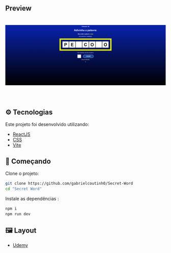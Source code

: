 ## Preview

<h1 align="center">
    <img alt="Preview Desktop" title="Preview Desktop" src=".github/Desktop.png" />
</h1>

<br>

## ⚙️ Tecnologias

Este projeto foi desenvolvido utilizando:

- [ReactJS](https://reactjs.org/)
- [CSS](https://developer.mozilla.org/pt-BR/docs/Web/CSS)
- [Vite](https://vitejs.dev/)

## 📌 Começando

Clone o projeto:

```bash
git clone https://github.com/gabrielcoutinh0/Secret-Word
cd "Secret Word"
```

Instale as dependências :

```bash
npm i
npm run dev
```

## 🖼️ Layout

- [Udemy](https://www.udemy.com/course/react-do-zero-a-maestria-c-hooks-router-api-projetos/)
